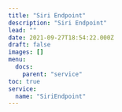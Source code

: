 ```yaml
---
title: "Siri Endpoint"
description: "Siri Endpoint"
lead: ""
date: 2021-09-27T18:54:22.000Z
draft: false
images: []
menu:
  docs:
    parent: "service"
toc: true
service:
  name: "SiriEndpoint"
---
```

